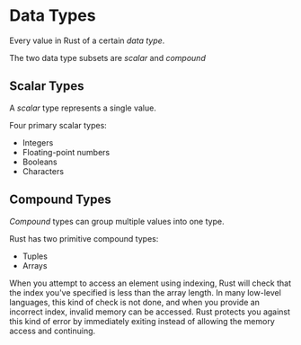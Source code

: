 # Data Types

Every value in Rust of a certain *data type*.

The two data type subsets are *scalar* and *compound*

## Scalar Types

A *scalar* type represents a single value.

Four primary scalar types:

- Integers
- Floating-point numbers
- Booleans
- Characters

## Compound Types

*Compound* types can group multiple values into one type.

Rust has two primitive compound types:

- Tuples
- Arrays

When you attempt to access an element using indexing, Rust will check that the
index you've specified is less than the array length. In many low-level languages,
this kind of check is not done, and when you provide an incorrect index,
invalid memory can be accessed. Rust protects you against this kind of error by
immediately exiting instead of allowing the memory access and continuing.
